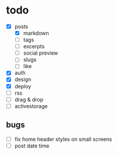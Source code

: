 # todo

- [x] posts
  - [x] markdown
  - [ ] tags
  - [ ] excerpts
  - [ ] social preview
  - [ ] slugs
  - [ ] like
- [x] auth
- [x] design
- [x] deploy
- [ ] rss 
- [ ] drag & drop
- [ ] activestorage

## bugs
- [ ] fix home header styles on small screens
- [ ] post date time
